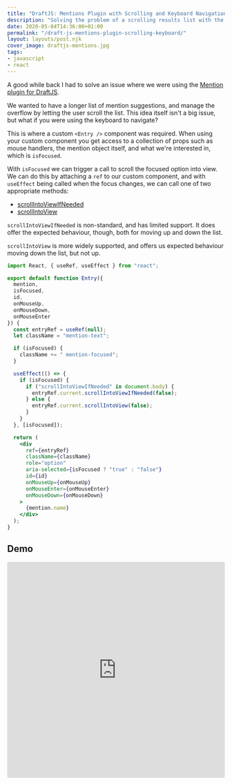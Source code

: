 ```yaml
---
title: "DraftJS: Mentions Plugin with Scrolling and Keyboard Navigation"
description: "Solving the problem of a scrolling results list with the DraftJS mentions plugin."
date: 2020-05-04T14:36:00+01:00
permalink: "/draft-js-mentions-plugin-scrolling-keyboard/"
layout: layouts/post.njk
cover_image: draftjs-mentions.jpg
tags:
- javascript
- react
---
```


A good while back I had to solve an issue where we were using the [Mention plugin for DraftJS](https://www.draft-js-plugins.com/plugin/mention).

We wanted to have a longer list of mention suggestions, and manage the overflow by letting the user scroll the list. This idea itself isn't a big issue, but what if you were using the keyboard to navigate?

This is where a custom `<Entry />` component was required. When using your custom component you get access to a collection of props such as mouse handlers, the mention object itself, and what we're interested in, which is `isFocused`.

With `isFocused` we can trigger a call to scroll the focused option into view. We can do this by attaching a `ref` to our custom component, and with `useEffect` being called when the focus changes, we can call one of two appropriate methods:

- [scrollIntoViewIfNeeded](https://developer.mozilla.org/en-US/docs/Web/API/Element/scrollIntoViewIfNeeded)
- [scrollIntoView](https://developer.mozilla.org/en-US/docs/Web/API/Element/scrollIntoView)

`scrollIntoViewIfNeeded` is non-standard, and has limited support. It does offer the expected behaviour, though, both for moving up and down the list.

`scrollIntoView` is more widely supported, and offers us expected behaviour moving down the list, but not up.

``` jsx
import React, { useRef, useEffect } from "react";

export default function Entry({
  mention,
  isFocused,
  id,
  onMouseUp,
  onMouseDown,
  onMouseEnter
}) {
  const entryRef = useRef(null);
  let className = "mention-text";

  if (isFocused) {
    className += " mention-focused";
  }

  useEffect(() => {
    if (isFocused) {
      if ("scrollIntoViewIfNeeded" in document.body) {
        entryRef.current.scrollIntoViewIfNeeded(false);
      } else {
        entryRef.current.scrollIntoView(false);
      }
    }
  }, [isFocused]);

  return (
    <div
      ref={entryRef}
      className={className}
      role="option"
      aria-selected={isFocused ? "true" : "false"}
      id={id}
      onMouseUp={onMouseUp}
      onMouseEnter={onMouseEnter}
      onMouseDown={onMouseDown}
    >
      {mention.name}
    </div>
  );
}
```

## Demo

<iframe
     src="https://codesandbox.io/embed/dazzling-brown-1mlbh?fontsize=14&hidenavigation=1&module=%2Fsrc%2Fentry.js&theme=dark"
     style="width:100%; height:500px; border:0; border-radius: 4px; overflow:hidden;"
     title="dazzling-brown-1mlbh"
     allow="accelerometer; ambient-light-sensor; camera; encrypted-media; geolocation; gyroscope; hid; microphone; midi; payment; usb; vr"
     sandbox="allow-forms allow-modals allow-popups allow-presentation allow-same-origin allow-scripts"
   ></iframe>
